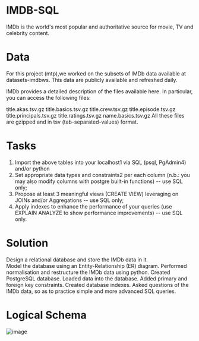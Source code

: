 # IMDB-SQL

IMDb is the world's most popular and authoritative source for movie, TV and celebrity content.

# Data
For this project (mtp),we worked on the subsets of IMDb data available at datasets-imdbws. This data are publicly available and refreshed daily.

IMDb provides a detailed description of the files available here. In particular, you can access the following files:

title.akas.tsv.gz
title.basics.tsv.gz
title.crew.tsv.gz
title.episode.tsv.gz
title.principals.tsv.gz
title.ratings.tsv.gz
name.basics.tsv.gz
All these files are gzipped and in tsv (tab-separated-values) format.

# Tasks

1) Import the above tables into your localhost1 via SQL (psql, PgAdmin4) and/or python
2) Set appropriate data types and constraints2 per each column (n.b.: you may also modify columns with postgre built-in functions) -- use SQL only;
3) Propose at least 3 meaningful views (CREATE VIEW) leveraging on JOINs and/or Aggregations -- use SQL only;
4) Apply indexes to enhance the performance of your queries (use EXPLAIN ANALYZE to show performance improvements) -- use SQL only.

# Solution
Design a relational database and store the IMDb data in it.\
Model the database using an Entity-Relationship (ER) diagram.
Performed normalisation and restructure the IMDb data using python.
Created PostgreSQL database.
Loaded data into the database.
Added primary and foreign key constraints.
Created database indexes.
Asked questions of the IMDb data, so as to practice simple and more advanced SQL queries.

# Logical Schema
![image](https://user-images.githubusercontent.com/20988056/129428966-db6b9660-61da-48d3-abb8-f315f2b89ce5.png)

